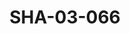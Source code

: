 ---
pid: SHA-03-066
title: SHA-03-066
language: en
original_label: 
rights: Sharhabil Ahmed
location_of_original: Sharhabil Ahmed
photographer_or_studio: 
scanned_from: photograph 10.1 by 15.1
_date: '1995'
location: Bahri, Kafouri
description: concert with 'Ali Yagoub Shihab Sharhabil Adam Khalil and Kamil Hussain
additional_notes: 
permission_display: 'yes'
on_server: 'no'
on_website: 'no'
permalink: /photopages/en/SHA-03-066.html
layout: photo-page
---